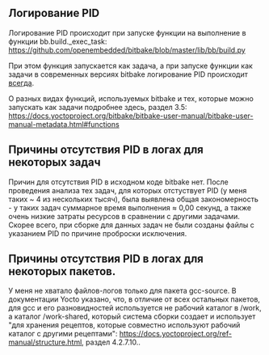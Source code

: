 ## Логирование PID

Логирование PID происходит при запуске функции на выполнение в функции bb.build._exec_task: https://github.com/openembedded/bitbake/blob/master/lib/bb/build.py

При этом функция запускается как задача, а при запуске функции как задачи в современных версиях bitbake логирование PID происходит <u>всегда</u>.

О разных видах функций, используемых bitbake и тех, которые можно запускать как задачи подробнее здесь, раздел 3.5: https://docs.yoctoproject.org/bitbake/bitbake-user-manual/bitbake-user-manual-metadata.html#functions

## Причины отсутствия PID в логах для некоторых задач
Причин для отсутствия PID в исходном коде bitbake нет. После проведения анализа тех задач, для которых отстуствует PID (у меня таких ~ 4 из нескольких тысяч), была выявлена общая закономерность - у таких задач суммарное время выполнения ≈ 0,00 секунд, а также очень низкие затраты ресурсов в сравнении с другими задачами. Скорее всего, при сборке для данных задач не были созданы файлы с указанием PID по причине проброски исключения.

## Причины отсутствия PID в логах для некоторых пакетов.
У меня не хватало файлов-логов только для пакета gcc-source.
В документации Yocto указано, что, в отличие от всех остальных пакетов, для gcc и его разновидностей используется не рабочий каталог в /work, а каталог /work-shared, который система сборки создает и использует "для хранения рецептов, которые совместно используют рабочий каталог с другими рецептами": https://docs.yoctoproject.org/ref-manual/structure.html, раздел 4.2.7.10..